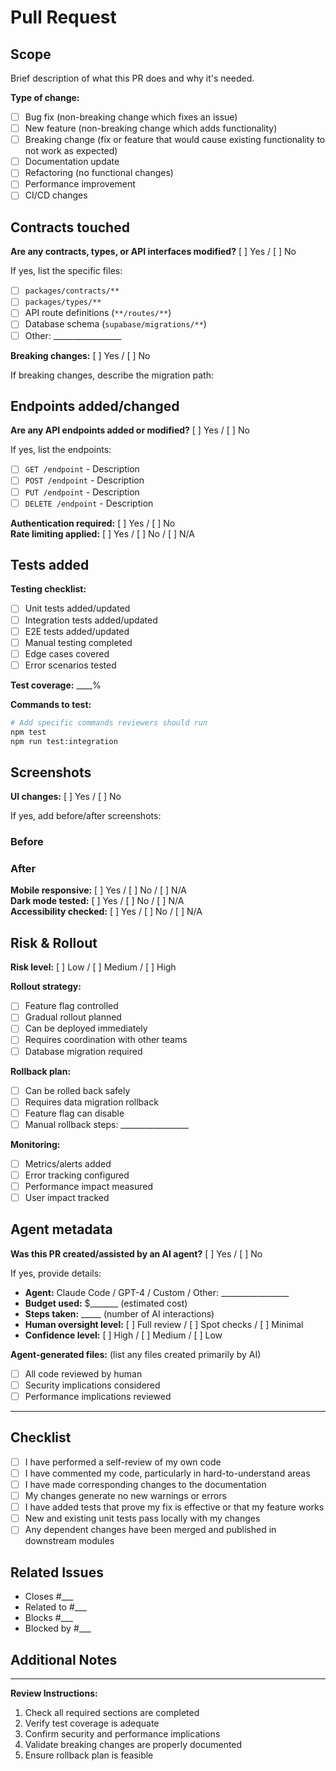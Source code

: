 # Pull Request

## Scope

Brief description of what this PR does and why it's needed.

**Type of change:**
- [ ] Bug fix (non-breaking change which fixes an issue)
- [ ] New feature (non-breaking change which adds functionality)
- [ ] Breaking change (fix or feature that would cause existing functionality to not work as expected)
- [ ] Documentation update
- [ ] Refactoring (no functional changes)
- [ ] Performance improvement
- [ ] CI/CD changes

## Contracts touched

**Are any contracts, types, or API interfaces modified?** [ ] Yes / [ ] No

If yes, list the specific files:
- [ ] `packages/contracts/**`
- [ ] `packages/types/**`
- [ ] API route definitions (`**/routes/**`)
- [ ] Database schema (`supabase/migrations/**`)
- [ ] Other: _________________

**Breaking changes:** [ ] Yes / [ ] No

If breaking changes, describe the migration path:

## Endpoints added/changed

**Are any API endpoints added or modified?** [ ] Yes / [ ] No

If yes, list the endpoints:
- [ ] `GET /endpoint` - Description
- [ ] `POST /endpoint` - Description
- [ ] `PUT /endpoint` - Description
- [ ] `DELETE /endpoint` - Description

**Authentication required:** [ ] Yes / [ ] No  
**Rate limiting applied:** [ ] Yes / [ ] No / [ ] N/A

## Tests added

**Testing checklist:**
- [ ] Unit tests added/updated
- [ ] Integration tests added/updated
- [ ] E2E tests added/updated
- [ ] Manual testing completed
- [ ] Edge cases covered
- [ ] Error scenarios tested

**Test coverage:** ____%

**Commands to test:**
```bash
# Add specific commands reviewers should run
npm test
npm run test:integration
```

## Screenshots

**UI changes:** [ ] Yes / [ ] No

If yes, add before/after screenshots:

### Before
<!-- Add screenshot or describe current behavior -->

### After
<!-- Add screenshot or describe new behavior -->

**Mobile responsive:** [ ] Yes / [ ] No / [ ] N/A  
**Dark mode tested:** [ ] Yes / [ ] No / [ ] N/A  
**Accessibility checked:** [ ] Yes / [ ] No / [ ] N/A

## Risk & Rollout

**Risk level:** [ ] Low / [ ] Medium / [ ] High

**Rollout strategy:**
- [ ] Feature flag controlled
- [ ] Gradual rollout planned
- [ ] Can be deployed immediately
- [ ] Requires coordination with other teams
- [ ] Database migration required

**Rollback plan:**
- [ ] Can be rolled back safely
- [ ] Requires data migration rollback
- [ ] Feature flag can disable
- [ ] Manual rollback steps: _________________

**Monitoring:**
- [ ] Metrics/alerts added
- [ ] Error tracking configured
- [ ] Performance impact measured
- [ ] User impact tracked

## Agent metadata

**Was this PR created/assisted by an AI agent?** [ ] Yes / [ ] No

If yes, provide details:
- **Agent:** Claude Code / GPT-4 / Custom / Other: _________________
- **Budget used:** $_______ (estimated cost)
- **Steps taken:** _____ (number of AI interactions)
- **Human oversight level:** [ ] Full review / [ ] Spot checks / [ ] Minimal
- **Confidence level:** [ ] High / [ ] Medium / [ ] Low

**Agent-generated files:** (list any files created primarily by AI)
- [ ] All code reviewed by human
- [ ] Security implications considered
- [ ] Performance implications reviewed

---

## Checklist

- [ ] I have performed a self-review of my own code
- [ ] I have commented my code, particularly in hard-to-understand areas
- [ ] I have made corresponding changes to the documentation
- [ ] My changes generate no new warnings or errors
- [ ] I have added tests that prove my fix is effective or that my feature works
- [ ] New and existing unit tests pass locally with my changes
- [ ] Any dependent changes have been merged and published in downstream modules

## Related Issues

- Closes #___
- Related to #___
- Blocks #___
- Blocked by #___

## Additional Notes

<!-- Any additional information, concerns, or context for reviewers -->

---

**Review Instructions:**
1. Check all required sections are completed
2. Verify test coverage is adequate  
3. Confirm security and performance implications
4. Validate breaking changes are properly documented
5. Ensure rollback plan is feasible